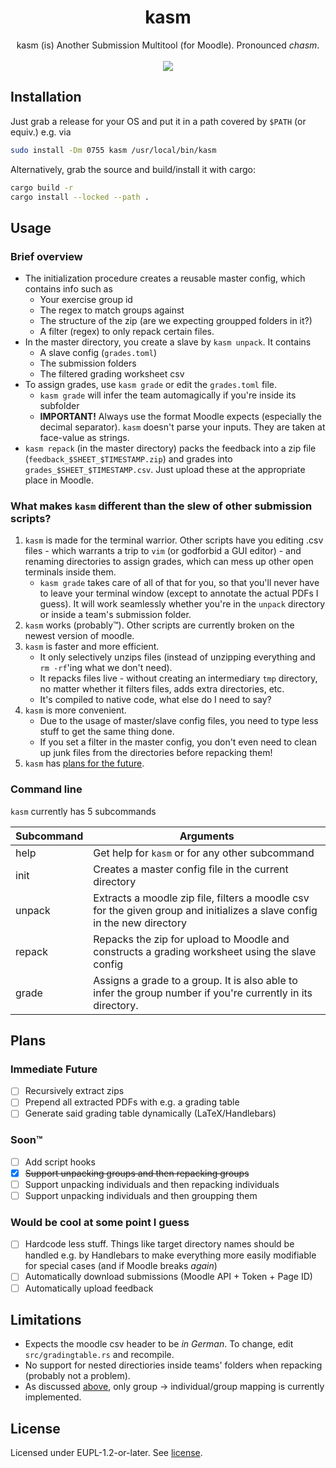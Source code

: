 # <div align=center>kasm</div>
<div align=center>
kasm (is) Another Submission Multitool (for Moodle). Pronounced <i>chasm</i>.
</div>

<br>
<div align=center>
<img src="https://img.shields.io/badge/rust-%23000000.svg?style=for-the-badge&logo=rust&logoColor=white" />
</div>

## Installation
Just grab a release for your OS and put it in a path covered by `$PATH` (or equiv.)
e.g. via

```bash
sudo install -Dm 0755 kasm /usr/local/bin/kasm
```

Alternatively, grab the source and build/install it with cargo:
```bash
cargo build -r
cargo install --locked --path .
```

## Usage

### Brief overview
- The initialization procedure creates a reusable master config, which contains info such as
  - Your exercise group id
  - The regex to match groups against
  - The structure of the zip (are we expecting groupped folders in it?)
  - A filter (regex) to only repack certain files.
- In the master directory, you create a slave by `kasm unpack`. It contains
  - A slave config (`grades.toml`)
  - The submission folders
  - The filtered grading worksheet csv
- To assign grades, use `kasm grade` or edit the `grades.toml` file.
  - `kasm grade` will infer the team automagically if you're inside
    its subfolder
  - **IMPORTANT!** Always use the format Moodle expects (especially the decimal separator).
    `kasm` doesn't parse your inputs. They are taken at face-value as strings.
- `kasm repack` (in the master directory) packs the feedback into a zip file
    (`feedback_$SHEET_$TIMESTAMP.zip`) and grades into `grades_$SHEET_$TIMESTAMP.csv`.
        Just upload these at the appropriate place in Moodle.

### What makes `kasm` different than the slew of other submission scripts?

1. `kasm` is made for the terminal warrior. Other scripts have you
    editing .csv files - which warrants a trip to `vim` (or
    godforbid a GUI editor) - and renaming directories
    to assign grades, which can mess up other open terminals inside
    them.
    - `kasm grade` takes care of all of that for you, so that you'll
      never have to leave your terminal window (except to annotate the actual
      PDFs I guess). It will work seamlessly whether you're in the `unpack`
      directory or inside a team's submission folder.
2. `kasm` works (probably™). Other scripts are currently broken on the newest
    version of moodle.
3. `kasm` is faster and more efficient.
    - It only selectively unzips files (instead of unzipping everything and
        `rm -rf`'ing what we don't need).
    - It repacks files live - without creating an intermediary `tmp` directory,
      no matter whether it filters files, adds extra directories, etc.
    - It's compiled to native code, what else do I need to say?
4. `kasm` is more convenient.
    - Due to the usage of master/slave config files, you need to type less stuff to get the same thing done.
    - If you set a filter in the master config, you don't even need to clean up junk files from the
      directories before repacking them!
5. `kasm` has [plans for the future](#plans).

### Command line
`kasm` currently has 5 subcommands

|Subcommand | Arguments |
|-|-|
| help   | Get help for `kasm` or for any other subcommand |
| init   | Creates a master config file in the current directory |
| unpack | Extracts a moodle zip file, filters a moodle csv for the given group and initializes a slave config in the new directory |
| repack | Repacks the zip for upload to Moodle and constructs a grading worksheet using the slave config |
| grade  | Assigns a grade to a group. It is also able to infer the group number if you're currently in its directory. |

## Plans

### Immediate Future
- [ ] Recursively extract zips
- [ ] Prepend all extracted PDFs with e.g. a grading table
- [ ] Generate said grading table dynamically (LaTeX/Handlebars)

### Soon™
- [ ] Add script hooks
- [x] ~~Support unpacking groups and then repacking groups~~
- [ ] Support unpacking individuals and then repacking individuals
- [ ] Support unpacking individuals and then groupping them

### Would be cool at some point I guess
- [ ] Hardcode less stuff. Things like target directory names should be handled e.g. by Handlebars
    to make everything more easily modifiable for special cases (and if Moodle breaks *again*)
- [ ] Automatically download submissions (Moodle API + Token + Page ID)
- [ ] Automatically upload feedback

## Limitations
- Expects the moodle csv header to be *in German*. To change, edit
  `src/gradingtable.rs` and recompile.
- No support for nested directiories inside teams' folders when repacking (probably not a problem).
- As discussed [above](#soon), only group -> individual/group mapping is currently implemented.

## License
Licensed under EUPL-1.2-or-later. See [license](license).
